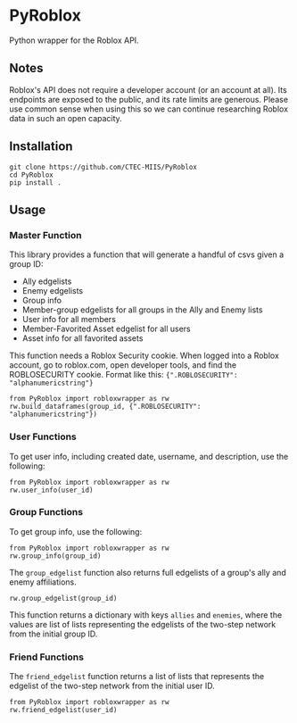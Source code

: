 # PyRoblox
Python wrapper for the Roblox API.

## Notes
Roblox's API does not require a developer account (or an account at all). Its endpoints are exposed to the public, and its rate limits are generous. Please use common sense when using this so we can continue researching Roblox data in such an open capacity.

## Installation

```
git clone https://github.com/CTEC-MIIS/PyRoblox
cd PyRoblox
pip install .
```

## Usage
### Master Function
This library provides a function that will generate a handful of csvs given a group ID:
* Ally edgelists 
* Enemy edgelists
* Group info
* Member-group edgelists for all groups in the Ally and Enemy lists
* User info for all members
* Member-Favorited Asset edgelist for all users
* Asset info for all favorited assets

This function needs a Roblox Security cookie. When logged into a Roblox account, go to roblox.com, open developer tools, and find the ROBLOSECURITY cookie. Format like this: `{".ROBLOSECURITY": "alphanumericstring"}`

```
from PyRoblox import robloxwrapper as rw
rw.build_dataframes(group_id, {".ROBLOSECURITY": "alphanumericstring"})
```

### User Functions

To get user info, including created date, username, and description, use the following:

```
from PyRoblox import robloxwrapper as rw
rw.user_info(user_id)
```

### Group Functions

To get group info, use the following:

```
from PyRoblox import robloxwrapper as rw
rw.group_info(group_id)
```

The `group_edgelist` function also returns full edgelists of a group's ally and enemy affiliations. 

```
rw.group_edgelist(group_id)
```

This function returns a dictionary with keys `allies` and `enemies`, where the values are list of lists representing the edgelists of the two-step network from the initial group ID.

### Friend Functions

The `friend_edgelist` function returns a list of lists that represents the edgelist of the two-step network from the initial user ID. 

```
from PyRoblox import robloxwrapper as rw
rw.friend_edgelist(user_id)
```
